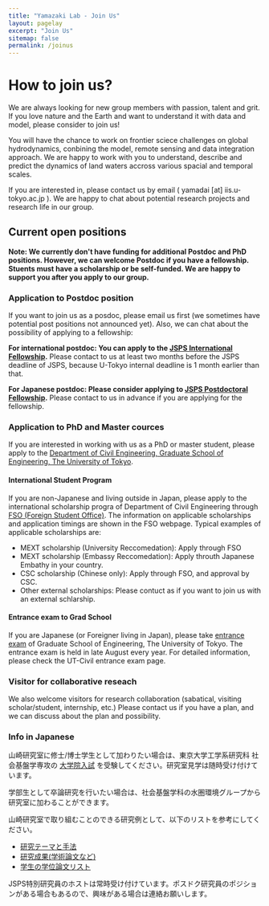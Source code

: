 ```yaml
---
title: "Yamazaki Lab - Join Us"
layout: pagelay
excerpt: "Join Us"
sitemap: false
permalink: /joinus
---
```


# How to join us?

We are always looking for new group members with passion, talent and grit. If you love nature and the Earth and want to understand it with data and model, please consider to join us!

You will have the chance to work on frontier sciece challenges on global hydrodynamics, conbining the model, remote sensing and data integration approach. We are happy to work with you to understand, describe and predict the dynamics of land waters accross various spacial and temporal scales.

If you are interested in, please contact us by email ( yamadai [at] iis.u-tokyo.ac.jp ). We are happy to chat about potential research projects and research life in our group.

## Current open positions

**Note: We currently don't have funding for additional Postdoc and PhD positions. However, we can welcome Postdoc if you have a fellowship. Stuents must have a scholarship or be self-funded. We are happy to support you after you apply to our group.**

### Application to Postdoc position

If you want to join us as a posdoc, please email us first (we sometimes have potential post positions not announced yet). Also, we can chat about the possibility of applying to a fellowship:

**For international postdoc: You can apply to the [JSPS International  Fellowship](https://www.jsps.go.jp/english/e-inv_researchers/index.html).** Please contact to us at least two months before the JSPS deadline of JSPS, because U-Tokyo internal deadline is 1 month earlier than that.

**For Japanese postdoc: Please consider applying to [JSPS Postdoctoral Fellowship](https://www.jsps.go.jp/j-pd/).** Please contact to us in advance if you are applying for the fellowship.

### Application to PhD and Master cources
If you are interested in working with us as a PhD or master student, please apply to the [Department of Civil Engineering, Graduate School of Engineering, The University of Tokyo](http://www.civil.t.u-tokyo.ac.jp/en/).

#### International Student Program

If you are non-Japanese and living outside in Japan, please apply to the international scholarship progra of Department of Civil Engineering through [FSO (Foreign Student Office)](http://www.civil.t.u-tokyo.ac.jp/en/admission/). The information on applicable scholarships and application timings are shown in the FSO webpage. Typical examples of applicable scholarships are:

- MEXT scholarship (University Reccomedation): Apply through FSO
- MEXT scholarship (Embassy Reccomedation): Apply throuth Japanese Embathy in your country.
- CSC scholarship (Chinese only): Apply through FSO, and approval by CSC.
- Other external scholarships: Please contuct as if you want to join us with an external schlarship.

#### Entrance exam to Grad School

If you are Japanese (or Foreigner living in Japan), please take [entrance exam](http://www.civil.t.u-tokyo.ac.jp/graduate_school/) of Graduate School of Engineering, The University of Tokyo. The entrance exam is held in late August every year. For detailed information, please check the UT-Civil entrance exam page.

### Visitor for collaborative reseach

We also welcome visitors for research collaboration (sabatical, visiting scholar/student, internship, etc.) Please contact us if you have a plan, and we can discuss about the plan and possibility.

### Info in Japanese

山崎研究室に修士/博士学生として加わりたい場合は、東京大学工学系研究科 社会基盤学専攻の [大学院入試](http://www.civil.t.u-tokyo.ac.jp/graduate_school/) を受験してください。研究室見学は随時受け付けています。

学部生として卒論研究を行いたい場合は、社会基盤学科の水圏環境グループから研究室に加わることができます。

山崎研究室で取り組むことのできる研究例として、以下のリストを参考にしてください。
- [研究テーマと手法](../research/)
- [研究成果(学術論文など)](../publications/)
- [学生の学位論文リスト](../student_thesis/)

JSPS特別研究員のホストは常時受け付けています。ポスドク研究員のポジションがある場合もあるので、興味がある場合は連絡お願いします。


<!--

State briefly why you are interested and attach a CV, including information about the grades you had as an undergraduate. No need for a separate cover letter or certificates. **Important**: please insert _"Application PhD"_ or _"Application Postdoc"_ in the subject line. If you are applying to a specific advertisement, note this in your email.



### Master projects for U-Tokyo students
If you are a Master student at Leiden University looking for a Master project, contact me (or any group member) per email or stop by my office.

### Bsc / Master students from elsewhere
If you are interested in pursuing a Master degree at Leiden University, see [mastersinleiden.nl](http://www.mastersinleiden.nl/programmes/physics/en/introduction). Sometimes, we take master students or summer interns if we get exceptional applicants (this usually means very good grades and a personal recommendation).

# Figure to be modified
<figure>
<img src="{{ site.url }}{{ site.baseurl }}/images/picpic/Gallery/DSC_0696.jpg" width="95%">
</figure>

-->
